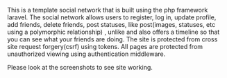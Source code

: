 This is a template social network that is built using the php framework laravel.
The social network allows users to register, log in,  update profile, add friends, delete friends, post statuses, like post(images, statuses, etc using
a polymorphic relationship) , unlike and also offers a timeline so that you can see what your friends are doing.
The site is protected from cross site request forgery(csrf) using tokens. All pages are protected from unauthorized viewing using authentication middleware.

Please look at the screenshots to see site working.